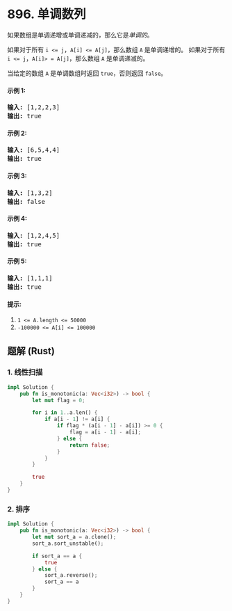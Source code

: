 # 896. 单调数列
如果数组是单调递增或单调递减的，那么它是*单调的*。

如果对于所有 ```i <= j```，```A[i] <= A[j]```，那么数组 ```A``` 是单调递增的。 如果对于所有 ```i <= j```，```A[i]> = A[j]```，那么数组 ```A``` 是单调递减的。

当给定的数组 ```A``` 是单调数组时返回 ```true```，否则返回 ```false```。

#### 示例 1:
<pre>
<strong>输入:</strong> [1,2,2,3]
<strong>输出:</strong> true
</pre>

#### 示例 2:
<pre>
<strong>输入:</strong> [6,5,4,4]
<strong>输出:</strong> true
</pre>

#### 示例 3:
<pre>
<strong>输入:</strong> [1,3,2]
<strong>输出:</strong> false
</pre>

#### 示例 4:
<pre>
<strong>输入:</strong> [1,2,4,5]
<strong>输出:</strong> true
</pre>

#### 示例 5:
<pre>
<strong>输入:</strong> [1,1,1]
<strong>输出:</strong> true
</pre>

#### 提示:
1. ```1 <= A.length <= 50000```
2. ```-100000 <= A[i] <= 100000```

## 题解 (Rust)

### 1. 线性扫描
```Rust
impl Solution {
    pub fn is_monotonic(a: Vec<i32>) -> bool {
        let mut flag = 0;

        for i in 1..a.len() {
            if a[i - 1] != a[i] {
                if flag * (a[i - 1] - a[i]) >= 0 {
                    flag = a[i - 1] - a[i];
                } else {
                    return false;
                }
            }
        }

        true
    }
}
```

### 2. 排序
```Rust
impl Solution {
    pub fn is_monotonic(a: Vec<i32>) -> bool {
        let mut sort_a = a.clone();
        sort_a.sort_unstable();

        if sort_a == a {
            true
        } else {
            sort_a.reverse();
            sort_a == a
        }
    }
}
```
